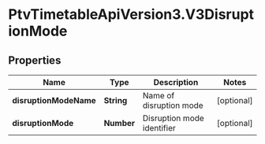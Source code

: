 # PtvTimetableApiVersion3.V3DisruptionMode

## Properties
Name | Type | Description | Notes
------------ | ------------- | ------------- | -------------
**disruptionModeName** | **String** | Name of disruption mode | [optional] 
**disruptionMode** | **Number** | Disruption mode identifier | [optional] 
